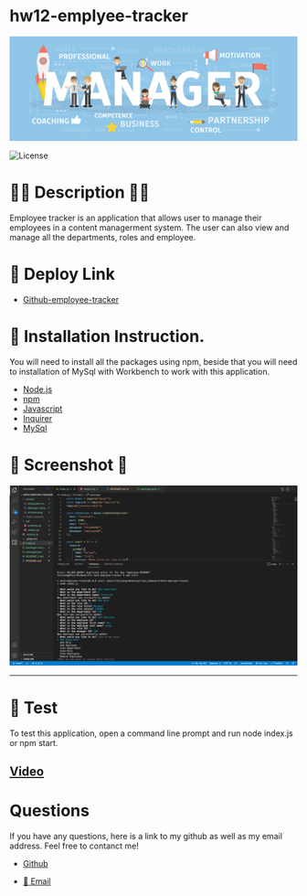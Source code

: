 # hw12-emplyee-tracker

![Banner](/Assets/Manager-styles.jpeg)

![License](https://img.shields.io/badge/LICENSE-MIT-GREEN)


# 📝🔖 Description 📝🔖

Employee tracker is an application that allows user to manage their employees in a content managerment system. The user can also view and manage all the departments, roles and employee.

# 🔗 Deploy Link

- [Github-employee-tracker](https://thuluong249.github.io/hw12-emplyee-tracker/)

# 📄 Installation Instruction.

You will need to install all the packages using npm, beside that you will need to installation of MySql with Workbench to work with this application.

- [Node.js](https://nodejs.org/en/)
- [npm](https://www.npmjs.com/)
- [Javascript](https://www.javascript.com/)
- [Inquirer]()
- [MySql](https://www.mysql.com/)

# 📸 Screenshot 📸

![runtest](./Assets/run.png)

---


# 🙈 Test

To test this application, open a command line prompt and run node index.js or npm start.

[Video](https://drive.google.com/file/d/15fLoXzt4KClm2VCllQzfZNSbxn_zDjee/view)
--- 

# Questions

If you have any questions, here is a link to my github as well as my email address. Feel free to contanct me!

* [Github](https://github.com/thuluong249)

* <a href="mailto:thujtn2019@gmmail.com">💌 Email</a> 

